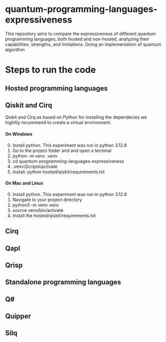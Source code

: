 # quantum-programming-languages-expressiveness
This repository aims to compare the expressiveness of different quantum programming languages, both hosted and non-hosted, analyzing their capabilities, strengths, and limitations. Doing an implementation of quantum algorithm



# Steps to run the code

## Hosted programming languages
## Qiskit and Cirq
Qiskit and Cirq as based on Python for installing the dependecies we highltly recommend to create a virtual environment.
#### On Windows
0. Install python. This experiment was run in python 3.12.8
1. Go to the project folder and and open a terminal 
2. python -m venv .venv 
3. cd quantum-programming-languages-expressiveness
4. .venv\Scripts\activate  
5. Install: python hosted/qiskit/requirements.txt

#### On Mac and Linux
0. Install python. This experiment was run in python 3.12.8
1. Navigate to your project directory
2. python3 -m venv venv  
3. source venv/bin/activate  
4. Install the hosted/qiskit/requirements.txt

## Cirq

## Qapl

## Qrisp

## Standalone programming languages

## Q#

## Quipper

## Silq
